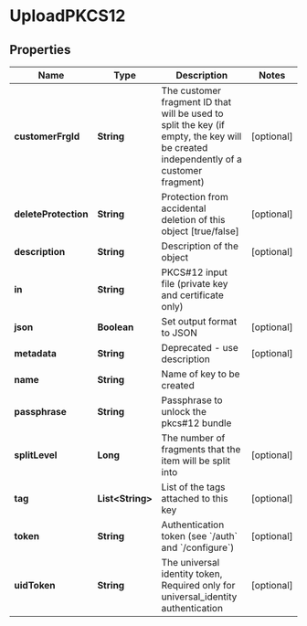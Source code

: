 

# UploadPKCS12


## Properties

Name | Type | Description | Notes
------------ | ------------- | ------------- | -------------
**customerFrgId** | **String** | The customer fragment ID that will be used to split the key (if empty, the key will be created independently of a customer fragment) |  [optional]
**deleteProtection** | **String** | Protection from accidental deletion of this object [true/false] |  [optional]
**description** | **String** | Description of the object |  [optional]
**in** | **String** | PKCS#12 input file (private key and certificate only) | 
**json** | **Boolean** | Set output format to JSON |  [optional]
**metadata** | **String** | Deprecated - use description |  [optional]
**name** | **String** | Name of key to be created | 
**passphrase** | **String** | Passphrase to unlock the pkcs#12 bundle | 
**splitLevel** | **Long** | The number of fragments that the item will be split into |  [optional]
**tag** | **List&lt;String&gt;** | List of the tags attached to this key |  [optional]
**token** | **String** | Authentication token (see &#x60;/auth&#x60; and &#x60;/configure&#x60;) |  [optional]
**uidToken** | **String** | The universal identity token, Required only for universal_identity authentication |  [optional]



